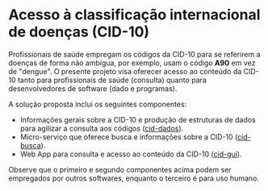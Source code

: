 # Acesso à classificação internacional de doenças (CID-10)

Profissionais de saúde empregam os códigos da CID-10 para se referirem a doenças de forma não ambígua, por exemplo, usam o código **A90** em vez de "dengue". O presente projeto visa oferecer acesso ao conteúdo da CID-10 tanto para profissionais de saúde (consulta) quanto para desenvolvedores de software (dado e programas). 

A solução proposta inclui os seguintes componentes:

- Informações gerais sobre a CID-10 e produção de estruturas de dados para agilizar a consulta aos códigos ([cid-dados](https://github.com/kyriosdata/cid10/tree/master/cid-dados)).
- Micro-serviço que oferece busca e informações sobre a CID-10 ([cid-busca](https://github.com/kyriosdata/cid10/tree/master/cid-busca)).
- Web App para consulta e acesso ao conteúdo da CID-10 ([cid-gui](https://github.com/kyriosdata/cid10/tree/master/cid-gui)).

Observe que o primeiro e segundo componentes acima podem ser empregados por outros softwares, enquanto o terceiro é para uso humano.

